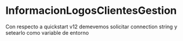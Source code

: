 # InformacionLogosClientesGestion

Con respecto a quickstart v12 demevemos solicitar connection string y setearlo como variable de entorno
